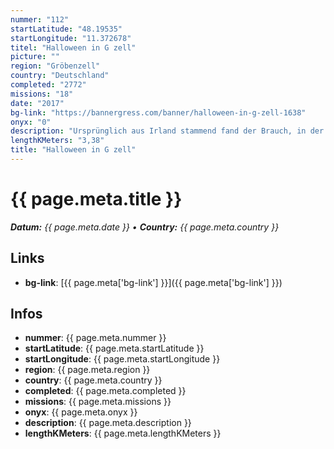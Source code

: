 ```yaml
---
nummer: "112"
startLatitude: "48.19535"
startLongitude: "11.372678"
titel: "Halloween in G zell"
picture: ""
region: "Gröbenzell"
country: "Deutschland"
completed: "2772"
missions: "18"
date: "2017"
bg-link: "https://bannergress.com/banner/halloween-in-g-zell-1638"
onyx: "0"
description: "Ursprünglich aus Irland stammend fand der Brauch, in der Nacht vor Allerheiligen beleuchtete Kürbisse (als \"Jack O’Lantern\" bekannt) aufzustellen, in den 90ern seinen Weg über die USA auch zu uns."
lengthKMeters: "3,38"
title: "Halloween in G zell"
---
```


# {{ page.meta.title }}
_**Datum:** {{ page.meta.date }} • **Country:** {{ page.meta.country }}_

## Links
- **bg-link**: [{{ page.meta['bg-link'] }}]({{ page.meta['bg-link'] }})

## Infos
- **nummer**: {{ page.meta.nummer }}
- **startLatitude**: {{ page.meta.startLatitude }}
- **startLongitude**: {{ page.meta.startLongitude }}
- **region**: {{ page.meta.region }}
- **country**: {{ page.meta.country }}
- **completed**: {{ page.meta.completed }}
- **missions**: {{ page.meta.missions }}
- **onyx**: {{ page.meta.onyx }}
- **description**: {{ page.meta.description }}
- **lengthKMeters**: {{ page.meta.lengthKMeters }}

